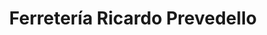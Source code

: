 ---
title: "Ferretería Ricardo Prevedello"
url: /san-isidro/ferreteria-ricardo-prevedello/
shop: Eisenwaren
---